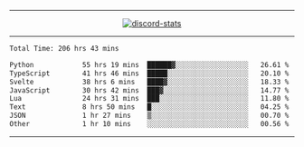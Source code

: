 <a href="https://www.github.com/ripavoid" target="_blank" rel="noreferrer">

-------

<div align='center'>
    <a href='https://discordapp.com/users/825178146797518881'>
        <img align='center' alt='discord-stats' src='https://api.discord-status.me/825178146797518881?nitro&boost=4&gradient=%231e0b1a%2C%23000000%2C%23000000%2C%23160316'></img>
    </a>
</div>

-------

<!--START_SECTION:waka-->

```txt
Total Time: 206 hrs 43 mins

Python            55 hrs 19 mins  ██████▓░░░░░░░░░░░░░░░░░░   26.61 %
TypeScript        41 hrs 46 mins  █████░░░░░░░░░░░░░░░░░░░░   20.10 %
Svelte            38 hrs 6 mins   ████▓░░░░░░░░░░░░░░░░░░░░   18.33 %
JavaScript        30 hrs 42 mins  ███▓░░░░░░░░░░░░░░░░░░░░░   14.77 %
Lua               24 hrs 31 mins  ███░░░░░░░░░░░░░░░░░░░░░░   11.80 %
Text              8 hrs 50 mins   █░░░░░░░░░░░░░░░░░░░░░░░░   04.25 %
JSON              1 hr 27 mins    ▒░░░░░░░░░░░░░░░░░░░░░░░░   00.70 %
Other             1 hr 10 mins    ░░░░░░░░░░░░░░░░░░░░░░░░░   00.56 %
```

<!--END_SECTION:waka-->

-------
